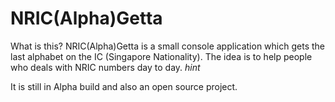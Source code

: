 # NRIC(Alpha)Getta

What is this?
NRIC(Alpha)Getta is a small console application which gets the last alphabet on the IC (Singapore Nationality). The idea is to help people who deals with NRIC numbers day to day. *hint*

It is still in Alpha build and also an open source project.
